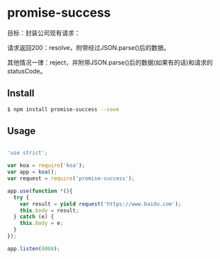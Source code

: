 <!-- [![npm version](https://badge.fury.io/js/urllib-promise.svg)](https://badge.fury.io/js/promise-success)
[![Build Status](https://travis-ci.org/danlanxiaohei/urllib-promise.svg?branch=master)](https://travis-ci.org/danlanxiaohei/promise-success) -->
# promise-success
目标：封装公司现有请求：

请求返回200：resolve，附带经过JSON.parse()后的数据。

其他情况一律：reject，并附带JSON.parse()后的数据(如果有的话)和请求的 statusCode。

## Install
```bash
$ npm install promise-success --save
```
## Usage
```js

'use strict';

var koa = require('koa');
var app = koa();
var request = require('promise-success');

app.use(function *(){
  try {
    var result = yield request('https://www.baidu.com');
    this.body = result;
  } catch (e) {
    this.body = e;
  }
});

app.listen(8000);


```
